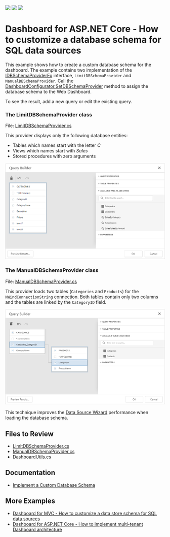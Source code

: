 <!-- default badges list -->
![](https://img.shields.io/endpoint?url=https://codecentral.devexpress.com/api/v1/VersionRange/524110630/22.2.2%2B)
[![](https://img.shields.io/badge/Open_in_DevExpress_Support_Center-FF7200?style=flat-square&logo=DevExpress&logoColor=white)](https://supportcenter.devexpress.com/ticket/details/T1109764)
[![](https://img.shields.io/badge/📖_How_to_use_DevExpress_Examples-e9f6fc?style=flat-square)](https://docs.devexpress.com/GeneralInformation/403183)
<!-- default badges end -->
# Dashboard for ASP.NET Core - How to customize a database schema for SQL data sources

This example shows how to create a custom database schema for the dashboard. The example contains two implementation of the [IDBSchemaProviderEx](https://docs.devexpress.com/CoreLibraries/DevExpress.DataAccess.Sql.IDBSchemaProviderEx) interface, `LimitDBSchemaProvider` and `ManualDBSchemaProvider`. Call the [DashboardConfigurator.SetDBSchemaProvider](https://docs.devexpress.com/Dashboard/DevExpress.DashboardWeb.DashboardConfigurator.SetDBSchemaProvider(DevExpress.DataAccess.Sql.IDBSchemaProviderEx)) method to assign the database schema to the Web Dashboard.

To see the result, add a new query or edit the existing query.

### The LimitDBSchemaProvider class

File: [LimitDBSchemaProvider.cs](./CS/WebDashboardAspNetCore/LimitDBSchemaProvider.cs)

This provider displays only the following database entities:

- Tables which names start with the letter *C*
- Views which names start with *Sales*
- Stored procedures with zero arguments

![](images/custom_dbschema_views.png)

### The ManualDBSchemaProvider class

File: [ManualDBSchemaProvider.cs](./CS/WebDashboardAspNetCore/ManualDBSchemaProvider.cs)

This provider loads two tables (`Categories` and `Products`) for the `NWindConnectionString` connection. Both tables contain only two columns and the tables are linked by the `CategoryID` field.

![](images/custom_dbschema_tables.png)

This technique improves the [Data Source Wizard](https://docs.devexpress.com/Dashboard/117680/) performance when loading the database schema.

## Files to Review

* [LimitDBSchemaProvider.cs](./CS/WebDashboardAspNetCore/LimitDBSchemaProvider.cs)
* [ManualDBSchemaProvider.cs](./CS/WebDashboardAspNetCore/ManualDBSchemaProvider.cs)
* [DashboardUtils.cs](/CS/WebDashboardAspNetCore/Code/DashboardUtils.cs#L19)

## Documentation

* [Implement a Custom Database Schema](https://docs.devexpress.com/Dashboard/404044/web-dashboard/dashboard-backend/implement-a-custom-database-schema?p=netframework)

## More Examples

* [Dashboard for MVC - How to customize a data store schema for SQL data sources](https://github.com/DevExpress-Examples/aspnet-mvc-dashboard-how-to-customize-a-data-store-schema-for-sql-data-sources-t584271)
* [Dashboard for ASP.NET Core - How to implement multi-tenant Dashboard architecture](https://github.com/DevExpress-Examples/DashboardUserBasedAspNetCore#data-source-schema)
